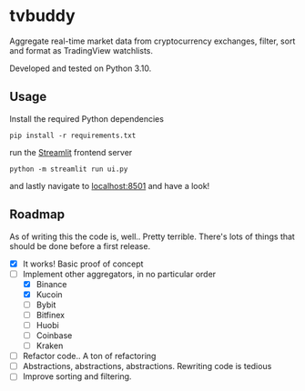 # tvbuddy

Aggregate real-time market data from cryptocurrency exchanges, filter, sort and format as TradingView watchlists.

Developed and tested on Python 3.10.

## Usage
Install the required Python dependencies

`pip install -r requirements.txt`

run the [Streamlit](https://github.com/streamlit/streamlit) frontend server

`python -m streamlit run ui.py`

and lastly navigate to [localhost:8501](http://localhost:8501) and have a look!

## Roadmap

As of writing this the code is, well.. Pretty terrible. There's lots of things that
should be done before a first release.

- [x] It works! Basic proof of concept
- [ ] Implement other aggregators, in no particular order
  - [x] Binance
  - [x] Kucoin
  - [ ] Bybit
  - [ ] Bitfinex
  - [ ] Huobi
  - [ ] Coinbase
  - [ ] Kraken
- [ ] Refactor code.. A ton of refactoring
- [ ] Abstractions, abstractions, abstractions. Rewriting code is tedious
- [ ] Improve sorting and filtering.
